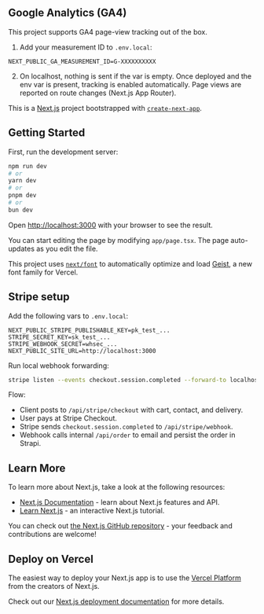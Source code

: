 ## Google Analytics (GA4)

This project supports GA4 page-view tracking out of the box.

1) Add your measurement ID to `.env.local`:

```
NEXT_PUBLIC_GA_MEASUREMENT_ID=G-XXXXXXXXXX
```

2) On localhost, nothing is sent if the var is empty. Once deployed and the env var is present, tracking is enabled automatically. Page views are reported on route changes (Next.js App Router).

This is a [Next.js](https://nextjs.org) project bootstrapped with [`create-next-app`](https://nextjs.org/docs/app/api-reference/cli/create-next-app).

## Getting Started

First, run the development server:

```bash
npm run dev
# or
yarn dev
# or
pnpm dev
# or
bun dev
```

Open [http://localhost:3000](http://localhost:3000) with your browser to see the result.

You can start editing the page by modifying `app/page.tsx`. The page auto-updates as you edit the file.

This project uses [`next/font`](https://nextjs.org/docs/app/building-your-application/optimizing/fonts) to automatically optimize and load [Geist](https://vercel.com/font), a new font family for Vercel.

## Stripe setup

Add the following vars to `.env.local`:

```env
NEXT_PUBLIC_STRIPE_PUBLISHABLE_KEY=pk_test_...
STRIPE_SECRET_KEY=sk_test_...
STRIPE_WEBHOOK_SECRET=whsec_...
NEXT_PUBLIC_SITE_URL=http://localhost:3000
```

Run local webhook forwarding:

```bash
stripe listen --events checkout.session.completed --forward-to localhost:3000/api/stripe/webhook
```

Flow:
- Client posts to `/api/stripe/checkout` with cart, contact, and delivery.
- User pays at Stripe Checkout.
- Stripe sends `checkout.session.completed` to `/api/stripe/webhook`.
- Webhook calls internal `/api/order` to email and persist the order in Strapi.

## Learn More

To learn more about Next.js, take a look at the following resources:

- [Next.js Documentation](https://nextjs.org/docs) - learn about Next.js features and API.
- [Learn Next.js](https://nextjs.org/learn) - an interactive Next.js tutorial.

You can check out [the Next.js GitHub repository](https://github.com/vercel/next.js) - your feedback and contributions are welcome!

## Deploy on Vercel

The easiest way to deploy your Next.js app is to use the [Vercel Platform](https://vercel.com/new?utm_medium=default-template&filter=next.js&utm_source=create-next-app&utm_campaign=create-next-app-readme) from the creators of Next.js.

Check out our [Next.js deployment documentation](https://nextjs.org/docs/app/building-your-application/deploying) for more details.
